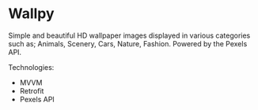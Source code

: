 # Wallpy
Simple and beautiful HD wallpaper images displayed in various categories such as; Animals, Scenery, Cars, Nature, Fashion. Powered by the Pexels API.

Technologies:
- MVVM
- Retrofit
- Pexels API
